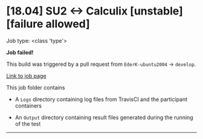 # [18.04] SU2 <-> Calculix [unstable][failure allowed]

Job type: <class 'type'>



**Job failed!**



This build was triggered by a pull request from `EderK-ubuntu2004` → `develop`.



[Link to job page]({[job_link]})


This job folder contains
- A `Logs` directory containing log files from TravisCI and the participant containers

- An `Output` directory containing result files generated during the running of the test


---

